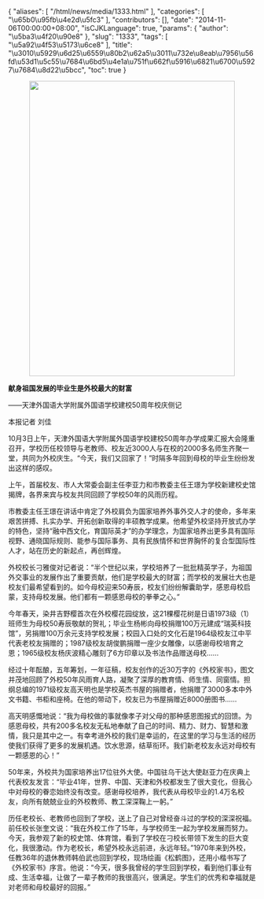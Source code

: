 {
    "aliases": [
        "/html/news/media/1333.html"
    ],
    "categories": [
        "\u65b0\u95fb\u4e2d\u5fc3"
    ],
    "contributors": [],
    "date": "2014-11-06T00:00:00+08:00",
    "isCJKLanguage": true,
    "params": {
        "author": "\u5ba3\u4f20\u90e8"
    },
    "slug": "1333",
    "tags": [
        "\u5a92\u4f53\u5173\u6ce8"
    ],
    "title": "\u3010\u5929\u6d25\u6559\u80b2\u62a5\u3011\u732e\u8eab\u7956\u56fd\u53d1\u5c55\u7684\u6bd5\u4e1a\u751f\u662f\u5916\u6821\u6700\u5927\u7684\u8d22\u5bcc",
    "toc": true
}


<img
    src="https://cdn.tfls.online/mirror/full/68c38f245cd4d2ec7549ec6708739b1212745cb5.jpg"
    style="display:block;margin-left:auto;margin-right:auto;"
    decoding="async"
    fetchpriority="auto"
    loading="lazy"
    height="600"
    width="418"
/>




  





**献身祖国发展的毕业生是外校最大的财富**




——天津外国语大学附属外国语学校建校50周年校庆侧记









本报记者 刘佳




10月3日上午，天津外国语大学附属外国语学校建校50周年办学成果汇报大会隆重召开，学校历任校领导与老教师、校友近3000人与在校的2000多名师生齐聚一堂，共同为外校庆生。“今天，我们又回家了！”时隔多年回到母校的毕业生纷纷发出这样的感叹。




上午，首届校友、市人大常委会副主任李亚力和市教委主任王璟为学校新建校史馆揭牌，各界来宾与校友共同回顾了学校50年的风雨历程。




市教委主任王璟在讲话中肯定了外校肩负为国家培养外事外交人才的使命，多年来艰苦拼搏、扎实办学、开拓创新取得的丰硕教学成果。他希望外校坚持开放式办学的特色，坚持“融中西文化，育国际英才”的办学理念，为国家培养出更多具有国际视野、通晓国际规则、能参与国际事务、具有民族情怀和世界胸怀的复合型国际性人才，站在历史的新起点，再创辉煌。




外校校长刁雅俊对记者说：“半个世纪以来，学校培养了一批批精英学子，为祖国外交事业的发展作出了重要贡献，他们是学校最大的财富；而学校的发展壮大也是校友们最希望看到的。如今母校迎来50寿辰，校友们纷纷解囊助学，感恩母校启蒙，支持母校发展。他们都有一颗感恩母校的拳拳之心。”




今年春天，染井吉野樱首次在外校樱花园绽放，这21棵樱花树是日语1973级（1）班师生为母校50寿辰敬献的贺礼；毕业生杨彬向母校捐赠100万元建成“瑞英科技馆”，另捐赠100万余元支持学校发展；校园入口处的文化石是1964级校友江中平代表老校友捐赠的；1987级校友胡俊鹏捐赠一座少女雕像，以感谢母校培育之恩；1965级校友杨庆波精心雕刻了6方印章以及书法作品赠送母校……




经过十年酝酿，五年筹划，一年征稿，校友创作的近30万字的《外校家书》，图文并茂地回顾了外校50年风雨育人路，凝聚了深厚的教育情、师生情、同窗情。担纲总编的1971级校友高天明也是学校英杰书屋的捐赠者，他捐赠了3000多本中外文书籍、书柜和座椅。在他的带动下，校友已为书屋捐赠近8000册图书……




高天明感慨地说：“我为母校做的事就像孝子对父母的那种感恩图报式的回馈。为感恩母校，共有200多名校友无私地奉献了自己的时间、精力、财力、智慧和激情，我只是其中之一。有幸考进外校的我们是幸运的，在这里的学习与生活的经历使我们获得了更多的发展机遇。饮水思源，结草衔环。我们新老校友永远对母校有一颗感恩的心！”




50年来，外校共为国家培养出17位驻外大使。中国驻乌干达大使赵亚力在庆典上代表校友发言：“毕业41年，世界、中国、天津和外校都发生了很大变化，但我心中对母校的眷恋始终没有改变。感谢母校培养，我代表从母校毕业的1.4万名校友，向所有兢兢业业的外校教师、教工深深鞠上一躬。”




历任老校长、老教师也回到了学校，送上了自己对曾经奋斗过的学校的深深祝福。前任校长张奎文说：“我在外校工作了15年，与学校师生一起为学校发展而努力。今天，我参观了新的校史馆、体育馆，看到了学校在刁校长带领下发生的巨大变化，我很激动。作为老校长，希望外校永远前进，永远年轻。”1970年来到外校，任教36年的退休教师韩伯武也回到学校，现场绘画《松鹤图》，还用小楷书写了《外校家书》序言。他说：“今天，很多我曾经的学生回到学校，看到他们事业有成、生活幸福，让做了一辈子教师的我很高兴，很满足。学生们的优秀和幸福就是对老师和母校最好的回报。”




  



